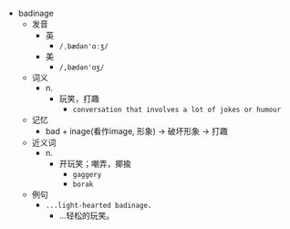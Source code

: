- badinage
  - 发音
    - 英
      - `/ˌbædən'ɑːʒ/`
    - 美
      - `/,bædən'ɑʒ/`
  - 词义
    - n.
      - 玩笑，打趣
        - `conversation that involves a lot of jokes or humour`
  - 记忆
    - bad + inage(看作image, 形象) → 破坏形象 → 打趣
  - 近义词
    - n.
      - 开玩笑；嘲弄，揶揄
        - `gaggery`
        - `borak`
  - 例句
    - `...light-hearted badinage.`
      - ...轻松的玩笑。

